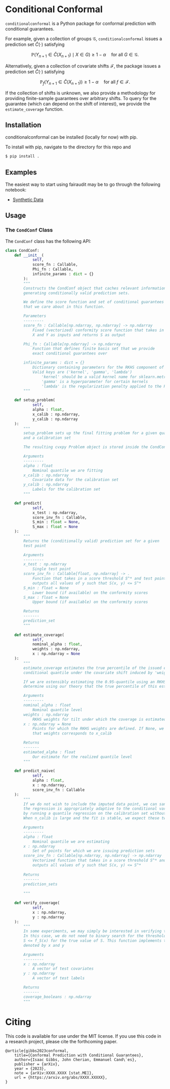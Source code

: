 # Conditional Conformal

`conditionalconformal` is a Python package for conformal prediction with 
conditional guarantees.

For example, given a collection of groups $\mathcal{G}$, `conditionalconformal` issues
a prediction set $\hat{C}(\cdot)$ satisfying

$$\mathbb{P}(Y_{n + 1} \in \hat{C}(X_{n + 1}) \mid X \in G) \geq 1 - \alpha \quad \text{for all $G \in \mathcal{G}$}.$$ 

Alternatively, given a collection of covariate shifts $\mathcal{F}$, the package issues
a prediction set $\hat{C}(\cdot)$ satisfying 

$${\mathbb{P}}_f(Y_{n + 1} \in \hat{C}(X_{n + 1})) \geq 1 - \alpha \quad \text{for all $f \in \mathcal{F}$}.$$ 


If the collection of shifts is unknown, we also provide a methodology
for providing finite-sample guarantees over arbitrary shifts. To query for the guarantee (which can
depend on the shift of interest), we provide the `estimate_coverage` function.

## Installation

conditionalconformal can be installed (locally for now) with pip.

To install with pip, navigate to the directory for this repo and

```bash
$ pip install . 
```

## Examples

The easiest way to start using fairaudit may be to go through the following notebook:

 * [Synthetic Data](https://github.com/jjcherian/conditional-conformal/blob/main/experiments/SyntheticData.ipynb)


## Usage

### The `CondConf` Class

The `CondConf` class has the following API:
```python
class CondConf:
    def __init__(
            self, 
            score_fn : Callable,
            Phi_fn : Callable,
            infinite_params : dict = {}
        ):
        """
        Constructs the CondConf object that caches relevant information for
        generating conditionally valid prediction sets.

        We define the score function and set of conditional guarantees
        that we care about in this function.

        Parameters
        ---------
        score_fn : Callable[np.ndarray, np.ndarray] -> np.ndarray
            Fixed (vectorized) conformity score function that takes in
            X and Y as inputs and returns S as output

        Phi_fn : Callable[np.ndarray] -> np.ndarray
            Function that defines finite basis set that we provide
            exact conditional guarantees over

        infinite_params : dict = {}
            Dictionary containing parameters for the RKHS component of the fit
            Valid keys are ('kernel', 'gamma', 'lambda')
                'kernel' should be a valid kernel name for sklearn.metrics.pairwise_kernels
                'gamma' is a hyperparameter for certain kernels
                'lambda' is the regularization penalty applied to the RKHS component
        """

    def setup_problem(
            self,
            alpha : float,
            x_calib : np.ndarray,
            y_calib : np.ndarray
    ):
        """
        setup_problem sets up the final fitting problem for a given quantile alpha
        and a calibration set

        The resulting cvxpy Problem object is stored inside the CondConf parent.

        Arguments
        ---------
        alpha : float 
            Nominal quantile we are fitting
        x_calib : np.ndarray
            Covariate data for the calibration set
        y_calib : np.ndarray
            Labels for the calibration set
        """

    def predict(
            self,
            x_test : np.ndarray,
            score_inv_fn : Callable,
            S_min : float = None,
            S_max : float = None
    ):
        """
        Returns the (conditionally valid) prediction set for a given 
        test point

        Arguments
        ---------
        x_test : np.ndarray
            Single test point
        score_inv_fn : Callable[float, np.ndarray] -> .
            Function that takes in a score threshold S^* and test point x and 
            outputs all values of y such that S(x, y) <= S^*
        S_min : float = None
            Lower bound (if available) on the conformity scores
        S_max : float = None
            Upper bound (if available) on the conformity scores

        Returns
        -------
        prediction_set
        """
    
    def estimate_coverage(
            self,
            nominal_alpha : float,
            weights : np.ndarray,
            x : np.ndarray = None
    ):
        """
        estimate_coverage estimates the true percentile of the issued estimate of the
        conditional quantile under the covariate shift induced by 'weights'

        If we are ostensibly estimating the 0.95-quantile using an RKHS fit, we may 
        determine using our theory that the true percentile of this estimate is only 0.93

        Arguments
        ---------
        nominal_alpha : float
            Nominal quantile level
        weights : np.ndarray
            RKHS weights for tilt under which the coverage is estimated
        x : np.ndarray = None
            Points for which the RKHS weights are defined. If None, we assume
            that weights corresponds to x_calib

        Returns
        -------
        estimated_alpha : float
            Our estimate for the realized quantile level
        """
    
    def predict_naive(
            self,
            alpha : float,
            x : np.ndarray,
            score_inv_fn : Callable
    ):
        """
        If we do not wish to include the imputed data point, we can sanity check that
        the regression is appropriately adaptive to the conditional variability in the data
        by running a quantile regression on the calibration set without any imputation. 
        When n_calib is large and the fit is stable, we expect these two sets to nearly coincide.

        Arguments
        ---------
        alpha : float
            Nominal quantile we are estimating
        x : np.ndarray
            Set of points for which we are issuing prediction sets
        score_inv_fn : Callable[np.ndarray, np.ndarray] -> np.ndarray
            Vectorized function that takes in a score threshold S^* and test point x and 
            outputs all values of y such that S(x, y) <= S^*
        
        Returns
        -------
        prediction_sets
        
        """
    
    def verify_coverage(
            self,
            x : np.ndarray,
            y : np.ndarray
    ):
        """
        In some experiments, we may simply be interested in verifying the coverage of our method.
        In this case, we do not need to binary search for the threshold S^*, but only need to verify that
        S <= f_S(x) for the true value of S. This function implements this check for test points
        denoted by x and y

        Arguments
        ---------
        x : np.ndarray
            A vector of test covariates
        y : np.ndarray
            A vector of test labels

        Returns
        -------
        coverage_booleans : np.ndarray
        """
```

# Citing
This code is available for use under the MIT license.
If you use this code in a research project, please cite the forthcoming paper. 
```
@article{gibbs2023conformal,
    title={Conformal Prediction with Conditional Guarantees},
    author={Isaac Gibbs, John Cherian, Emmanuel Cand\`es},
    publisher = {arXiv},
    year = {2023},
    note = {arXiv:XXXX.XXXX [stat.ME]},
    url = {https://arxiv.org/abs/XXXX.XXXXX},
}
``` 
